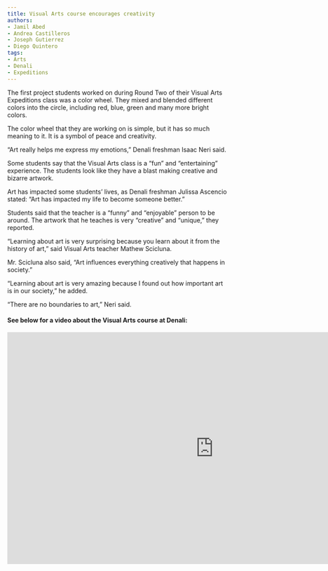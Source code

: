 ```yaml
---
title: Visual Arts course encourages creativity
authors:
- Jamil Abed
- Andrea Castilleros
- Joseph Gutierrez 
- Diego Quintero
tags:
- Arts
- Denali
- Expeditions
---
```


The first project students worked on during Round Two of their Visual Arts Expeditions class was a color wheel. They mixed and blended different colors into the circle, including red, blue, green and many more bright colors.

The color wheel that they are working on is simple, but it has so much meaning to it. It is a symbol of peace and creativity.

“Art really helps me express my emotions,” Denali freshman Isaac Neri said.

Some students say that the Visual Arts class is a “fun” and “entertaining” experience. The students look like they have a blast making creative and bizarre artwork.

Art has impacted some students’ lives, as Denali freshman Julissa Ascencio stated: “Art has impacted my life to become someone better.”

Students said that the teacher is a “funny” and “enjoyable” person to be around. The artwork that he teaches is very “creative” and “unique,” they reported.

“Learning about art is very surprising because you learn about it from the history of art,” said Visual Arts teacher Mathew Scicluna.

Mr. Scicluna also said, “Art influences everything creatively that happens in society.”

“Learning about art is very amazing because I found out how important art is in our society,” he added.

“There are no boundaries to art,” Neri said.

#### See below for a video about the Visual Arts course at Denali:

<iframe width="940" height="529" src="https://www.youtube.com/embed/a_3KoNA2Mrc" frameborder="0" allow="accelerometer; autoplay; encrypted-media; gyroscope; picture-in-picture" allowfullscreen></iframe>
